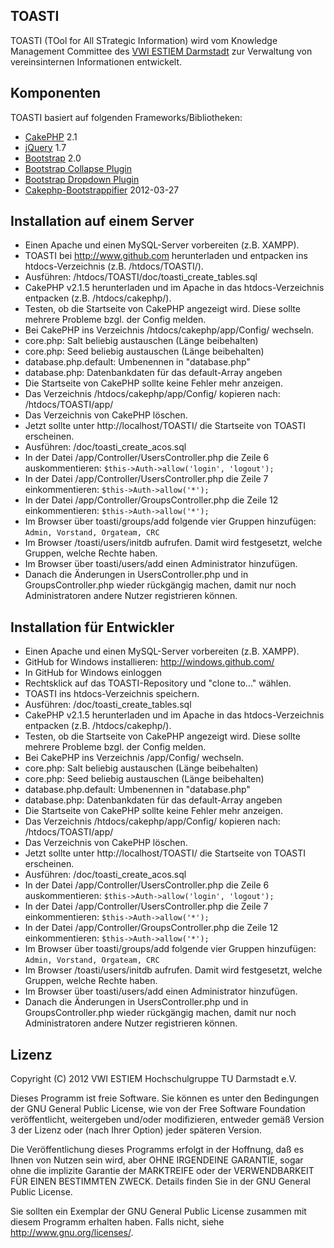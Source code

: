 ﻿TOASTI
----------

TOASTI (TOol for All STrategic Information) wird vom Knowledge Management Committee des [VWI ESTIEM Darmstadt](http://www.vwi.tu-darmstadt.de/) zur Verwaltung von vereinsinternen Informationen entwickelt.


Komponenten
----------

TOASTI basiert auf folgenden Frameworks/Bibliotheken:

* [CakePHP](http://cakephp.org/) 2.1
* [jQuery](http://jquery.com/) 1.7
* [Bootstrap](http://twitter.github.com/bootstrap/) 2.0
* [Bootstrap Collapse Plugin](http://twitter.github.com/bootstrap/javascript.html#collapse)
* [Bootstrap Dropdown Plugin](http://twitter.github.com/bootstrap/javascript.html#dropdowns)
* [Cakephp-Bootstrappifier](https://github.com/mtkocak/Cakephp-Bootstrappifier) 2012-03-27


Installation auf einem Server
----------

- Einen Apache und einen MySQL-Server vorbereiten (z.B. XAMPP).
- TOASTI bei http://www.github.com herunterladen und entpacken ins htdocs-Verzeichnis (z.B. /htdocs/TOASTI/).
- Ausführen: /htdocs/TOASTI/doc/toasti_create_tables.sql
- CakePHP v2.1.5 herunterladen und im Apache in das htdocs-Verzeichnis entpacken (z.B. /htdocs/cakephp/).
- Testen, ob die Startseite von CakePHP angezeigt wird. Diese sollte mehrere Probleme bzgl. der Config melden.
- Bei CakePHP ins Verzeichnis /htdocs/cakephp/app/Config/ wechseln.
- core.php: Salt beliebig austauschen (Länge beibehalten)
- core.php: Seed beliebig austauschen (Länge beibehalten)
- database.php.default: Umbenennen in "database.php"
- database.php: Datenbankdaten für das default-Array angeben
- Die Startseite von CakePHP sollte keine Fehler mehr anzeigen.
- Das Verzeichnis /htdocs/cakephp/app/Config/ kopieren nach: /htdocs/TOASTI/app/
- Das Verzeichnis von CakePHP löschen.
- Jetzt sollte unter http://localhost/TOASTI/ die Startseite von TOASTI erscheinen.
- Ausführen: /doc/toasti_create_acos.sql
- In der Datei /app/Controller/UsersController.php die Zeile 6 auskommentieren: `$this->Auth->allow('login', 'logout');`
- In der Datei /app/Controller/UsersController.php die Zeile 7 einkommentieren: `$this->Auth->allow('*');`
- In der Datei /app/Controller/GroupsController.php die Zeile 12 einkommentieren: `$this->Auth->allow('*');`
- Im Browser über toasti/groups/add folgende vier Gruppen hinzufügen: `Admin, Vorstand, Orgateam, CRC`
- Im Browser /toasti/users/initdb aufrufen. Damit wird festgesetzt, welche Gruppen, welche Rechte haben.
- Im Browser über toasti/users/add einen Administrator hinzufügen.
- Danach die Änderungen in UsersController.php und in GroupsController.php wieder rückgängig machen, damit nur noch Administratoren andere Nutzer registrieren können.


Installation für Entwickler
----------

- Einen Apache und einen MySQL-Server vorbereiten (z.B. XAMPP).
- GitHub for Windows installieren: http://windows.github.com/
- In GitHub for Windows einloggen
- Rechtsklick auf das TOASTI-Repository und "clone to..." wählen.
- TOASTI ins htdocs-Verzeichnis speichern.
- Ausführen: /doc/toasti_create_tables.sql
- CakePHP v2.1.5 herunterladen und im Apache in das htdocs-Verzeichnis entpacken (z.B. /htdocs/cakephp/).
- Testen, ob die Startseite von CakePHP angezeigt wird. Diese sollte mehrere Probleme bzgl. der Config melden.
- Bei CakePHP ins Verzeichnis /app/Config/ wechseln.
- core.php: Salt beliebig austauschen (Länge beibehalten)
- core.php: Seed beliebig austauschen (Länge beibehalten)
- database.php.default: Umbenennen in "database.php"
- database.php: Datenbankdaten für das default-Array angeben
- Die Startseite von CakePHP sollte keine Fehler mehr anzeigen.
- Das Verzeichnis /htdocs/cakephp/app/Config/ kopieren nach: /htdocs/TOASTI/app/
- Das Verzeichnis von CakePHP löschen.
- Jetzt sollte unter http://localhost/TOASTI/ die Startseite von TOASTI erscheinen.
- Ausführen: /doc/toasti_create_acos.sql
- In der Datei /app/Controller/UsersController.php die Zeile 6 auskommentieren: `$this->Auth->allow('login', 'logout');`
- In der Datei /app/Controller/UsersController.php die Zeile 7 einkommentieren: `$this->Auth->allow('*');`
- In der Datei /app/Controller/GroupsController.php die Zeile 12 einkommentieren: `$this->Auth->allow('*');`
- Im Browser über toasti/groups/add folgende vier Gruppen hinzufügen: `Admin, Vorstand, Orgateam, CRC`
- Im Browser /toasti/users/initdb aufrufen. Damit wird festgesetzt, welche Gruppen, welche Rechte haben.
- Im Browser über toasti/users/add einen Administrator hinzufügen.
- Danach die Änderungen in UsersController.php und in GroupsController.php wieder rückgängig machen, damit nur noch Administratoren andere Nutzer registrieren können.


Lizenz
----------

Copyright (C) 2012 VWI ESTIEM Hochschulgruppe TU Darmstadt e.V.

Dieses Programm ist freie Software. Sie können es unter den Bedingungen der GNU General Public License, wie von der Free Software Foundation veröffentlicht, weitergeben und/oder modifizieren, entweder gemäß Version 3 der Lizenz oder (nach Ihrer Option) jeder späteren Version.

Die Veröffentlichung dieses Programms erfolgt in der Hoffnung, daß es Ihnen von Nutzen sein wird, aber OHNE IRGENDEINE GARANTIE, sogar ohne die implizite Garantie der MARKTREIFE oder der VERWENDBARKEIT FÜR EINEN BESTIMMTEN ZWECK. Details finden Sie in der GNU General Public License.

Sie sollten ein Exemplar der GNU General Public License zusammen mit diesem Programm erhalten haben. Falls nicht, siehe <http://www.gnu.org/licenses/>.
